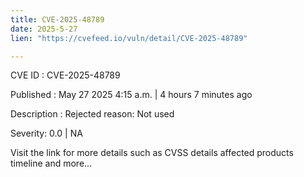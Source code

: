 ```yaml
---
title: CVE-2025-48789
date: 2025-5-27
lien: "https://cvefeed.io/vuln/detail/CVE-2025-48789"

---
```


CVE ID : CVE-2025-48789

Published :  May 27
2025
4:15 a.m. | 4 hours
7 minutes ago

Description : Rejected reason: Not used

Severity: 0.0 | NA

Visit the link for more details
such as CVSS details
affected products
timeline
and more...
